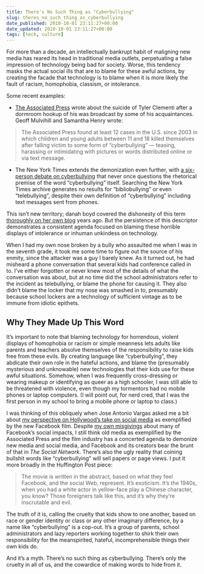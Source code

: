 ```yaml
---
title: There's No Such Thing as "Cyberbullying"
slug: theres_no_such_thing_as_cyberbullying
date_published: 2010-10-01 23:11:27+00:00
date_updated: 2010-10-01 23:11:27+00:00
tags: [tech, culture]
---
```

For more than a decade, an intellectually bankrupt habit of maligning new media has reared its head in traditional media outlets, perpetuating a false impression of technology being bad for society. Worse, this tendency masks the actual social ills that are to blame for these awful actions, by creating the facade that technology is to blame when it is more likely the fault of racism, homophobia, classism, or intolerance.

Some recent examples:

- [The Associated Press](http://www.google.com/hostednews/ap/article/ALeqM5i1iMYHMsNbOUJOaBvP10z2VkrP_AD9IIKPUO0) wrote about the suicide of Tyler Clementi after a dormroom hookup of his was broadcast by some of his acquaintances. Geoff Mulvihill and Samantha Henry wrote:

> The Associated Press found at least 12 cases in the U.S. since 2003 in which children and young adults between 11 and 18 killed themselves after falling victim to some form of “cyberbullying” — teasing, harassing or intimidating with pictures or words distributed online or via text message.

- The New York Times extends the demonization even further, with [a six-person debate on cyberbullying](http://www.nytimes.com/roomfordebate/2010/09/30/cyberbullying-and-a-students-suicide) that never once questions the rhetorical premise of the word “cyberbullying” itself. Searching the New York Times archive generates no results for “bibliobullying” or even “telebullying”, despite their own definition of “cyberbullying” including text messages sent from phones.

This isn’t new territory; danah boyd covered the dishonesty of this term [thoroughly on her own blog](http://www.zephoria.org/thoughts/archives/2007/04/07/cyberbullying.html) years ago. But the persistence of this descriptor demonstrates a consistent agenda focused on blaming these horrible displays of intolerance or inhuman unkindess on technology.

When I had my own nose broken by a bully who assaulted me when I was in the seventh grade, it took me some time to figure out the source of his enmity, since the attacker was a guy I barely knew. As it turned out, he had misheard a phone conversation that several kids had conference called in to. I’ve either forgotten or never knew most of the details of what the conversation was about, but at no time did the school administrators refer to the incident as telebullying, or blame the phone for causing it. They also didn’t blame the locker that my nose was smashed in to, presumably because school lockers are a technology of sufficient vintage as to be immune from idiotic epithets.

## Why They Made Up This Word

It’s important to note that blaming technology for horrendous, violent displays of homophobia or racism or simple meanness lets adults like parents and teachers absolve themselves of the responsibility to raise kids free from these evils. By creating language like “cyberbullying”, they abdicate their own role in the hateful actions, and blame the (presumably mysterious and unknowable) new technologies that their kids use for these awful situations. Somehow, when I was frequently cross-dressing or wearing makeup or identifying as queer as a high schooler, I was still able to be threatened with violence, even though my tormentors had no mobile phones or laptop computers. (I will point out, for nerd cred, that I was the first person in my school to bring a mobile phone or laptop to class.)

I was thinking of this obliquely when Jose Antonio Vargas asked me a bit about [my perspective on Hollywood’s take on social media](http://www.huffingtonpost.com/jose-antonio-vargas/the-social-network-hollyw_b_747233.html) as exemplified by the new Facebook film. Despite [my own misgivings](/2010/0913//the_facebook_reckoning-2010.html) about many of Facebook’s social impacts, I still think old media as exemplified by the Associated Press and the film industry has a concerted agenda to demonize new media and social media, and Facebook and its creators bear the brunt of that in *The Social Network*. There’s also the ugly reality that coining bullshit words like “cyberbullying” will sell papers or page views. I put it more broadly in the Huffington Post piece:

> The movie is written in the abstract, based on what they feel Facebook, and the social Web, represent. It’s exoticism. It’s the 1940s, when you had a white actor in yellow-face play a Chinese character, you know? Those foreigners talk like this, and it’s why they’re inscrutable and evil.

The truth of it is, calling the cruelty that kids show to one another, based on race or gender identity or class or any other imaginary difference, by a name like “cyberbullying” is a cop-out. It’s a group of parents, school administrators and lazy reporters working together to shirk their own responsibility for the meanspirited, hateful, incomprehensible things their own kids do.

And it’s a myth. There’s no such thing as cyberbullying. There’s only the cruelty in all of us, and the cowardice of making words to hide from it.
